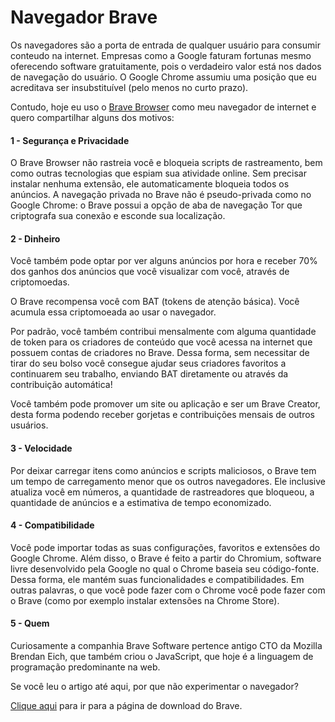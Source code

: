 # Navegador Brave

Os navegadores são a porta de entrada de qualquer usuário para consumir conteudo na internet. Empresas como a Google faturam fortunas mesmo oferecendo software gratuitamente, pois o verdadeiro valor está nos dados de navegação do usuário. O Google Chrome assumiu uma posição que eu acreditava ser insubstituível (pelo menos no curto prazo). 

Contudo, hoje eu uso o [Brave Browser](https://brave.com/fel628) como meu navegador de internet e quero compartilhar alguns dos motivos:

#### 1 - Segurança e Privacidade

O Brave Browser não rastreia você e bloqueia scripts de rastreamento, bem como outras tecnologias que espiam sua atividade online. Sem precisar instalar nenhuma extensão, ele automaticamente bloqueia todos os anúncios. A navegação privada no Brave não é pseudo-privada como no Google Chrome: o Brave possui a opção de aba de navegação Tor que criptografa sua conexão e esconde sua localização.

#### 2 - Dinheiro

Você também pode optar por ver alguns anúncios por hora e receber 70% dos ganhos dos anúncios que você visualizar com você, através de criptomoedas. 

O Brave recompensa você com BAT (tokens de atenção básica). Você acumula essa criptomoeada ao usar o navegador.

Por padrão, você também contribui mensalmente com alguma quantidade de token para os criadores de conteúdo que você acessa na internet que possuem contas de criadores no Brave. Dessa forma, sem necessitar de tirar do seu bolso você consegue ajudar seus criadores favoritos a continuarem seu trabalho, enviando BAT diretamente ou através da contribuição automática!

Você também pode promover um site ou aplicação e ser um Brave Creator, desta forma podendo receber gorjetas e contribuições mensais de outros usuários.

#### 3 - Velocidade

Por deixar carregar itens como anúncios e scripts maliciosos, o Brave tem um tempo de carregamento menor que os outros navegadores. Ele inclusive atualiza você em números, a quantidade de rastreadores que bloqueou, a quantidade de anúncios e a estimativa de tempo economizado.

#### 4 - Compatibilidade

Você pode importar todas as suas configurações, favoritos e extensões do Google Chrome. Além disso, o Brave é feito a partir do Chromium, software livre desenvolvido pela Google no qual o Chrome baseia seu código-fonte. Dessa forma, ele mantém suas funcionalidades e compatibilidades. Em outras palavras, o que você pode fazer com o Chrome você pode fazer com o Brave (como por exemplo instalar extensões na Chrome Store). 

#### 5 - Quem

Curiosamente a companhia Brave Software pertence antigo CTO da Mozilla Brendan Eich, que também criou o JavaScript, que hoje é a linguagem de programação predominante na web.


Se você leu o artigo até aqui, por que não experimentar o navegador? 

[Clique aqui](https://brave.com/fel628) para ir para a página de download do Brave. 
